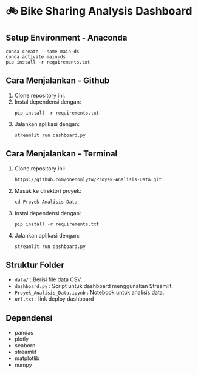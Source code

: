 ﻿# 🚲 Bike Sharing Analysis Dashboard

## Setup Environment - Anaconda
```
conda create --name main-ds
conda activate main-ds
pip install -r requirements.txt
```

## Cara Menjalankan - Github
1. Clone repository ini.
2. Instal dependensi dengan:
   ```
   pip install -r requirements.txt
   ```
3. Jalankan aplikasi dengan:
   ```
   streamlit run dashboard.py
   ```
## Cara Menjalankan - Terminal
1. Clone repository ini:
   ```
   https://github.com/onenonlytw/Proyek-Analisis-Data.git
   ```
2. Masuk ke direktori proyek:
   ```
   cd Proyek-Analisis-Data
   ```
3. Instal dependensi dengan:
   ```
   pip install -r requirements.txt
   ```
4. Jalankan aplikasi dengan:
   ```
   streamlit run dashboard.py
   ```

## Struktur Folder
- `data/` : Berisi file data CSV.
- `dashboard.py` : Script untuk dashboard menggunakan Streamlit.
- `Proyek_Analisis_Data.ipynb` : Notebook untuk analisis data.
- `url.txt` : link deploy dashboard

## Dependensi
- pandas
- plotly
- seaborn
- streamlit
- matplotlib
- numpy
